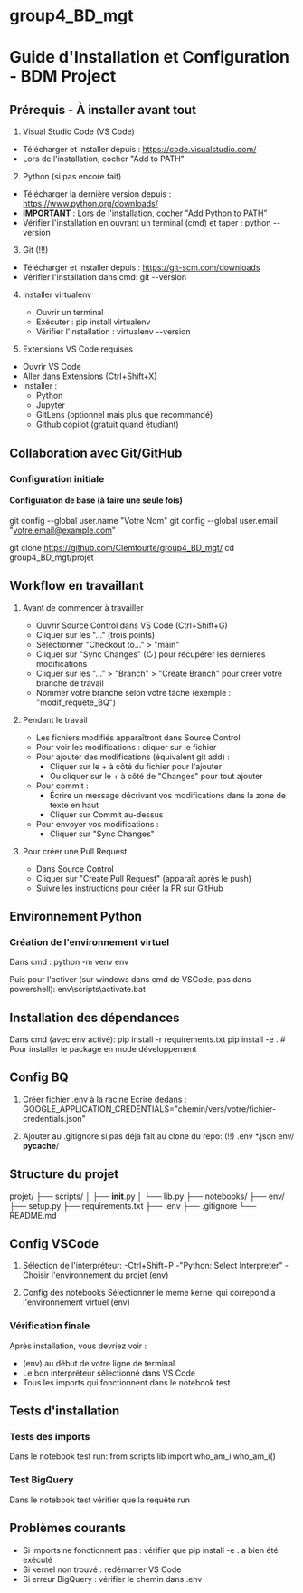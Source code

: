 # group4_BD_mgt

# Guide d'Installation et Configuration - BDM Project

## Prérequis - À installer avant tout
1. Visual Studio Code (VS Code)
  - Télécharger et installer depuis : https://code.visualstudio.com/
  - Lors de l'installation, cocher "Add to PATH"

2. Python (si pas encore fait)
  - Télécharger la dernière version depuis : https://www.python.org/downloads/
  - **IMPORTANT** : Lors de l'installation, cocher "Add Python to PATH"
  - Vérifier l'installation en ouvrant un terminal (cmd) et taper :
    python --version

3. Git (!!!)
  - Télécharger et installer depuis : https://git-scm.com/downloads
  - Vérifier l'installation dans cmd:
    git --version

4. Installer virtualenv
   - Ouvrir un terminal
   - Exécuter :
     pip install virtualenv
   - Vérifier l'installation :
     virtualenv --version

5. Extensions VS Code requises
  - Ouvrir VS Code
  - Aller dans Extensions (Ctrl+Shift+X)
  - Installer :
    - Python
    - Jupyter
    - GitLens (optionnel mais plus que recommandé)
    - Github copilot (gratuit quand étudiant)

## Collaboration avec Git/GitHub

### Configuration initiale
#### Configuration de base (à faire une seule fois)
git config --global user.name "Votre Nom"
git config --global user.email "votre.email@example.com"

git clone https://github.com/Clemtourte/group4_BD_mgt/
cd group4_BD_mgt/projet

## Workflow en travaillant
1. Avant de commencer à travailler
   - Ouvrir Source Control dans VS Code (Ctrl+Shift+G)
   - Cliquer sur les "..." (trois points)
   - Sélectionner "Checkout to..." > "main"
   - Cliquer sur "Sync Changes" (↻) pour récupérer les dernières modifications
   - Cliquer sur les "..." > "Branch" > "Create Branch" pour créer votre branche de travail
   - Nommer votre branche selon votre tâche (exemple : "modif_requete_BQ")

2. Pendant le travail
   - Les fichiers modifiés apparaîtront dans Source Control
   - Pour voir les modifications : cliquer sur le fichier
   - Pour ajouter des modifications (équivalent git add) :
     * Cliquer sur le + à côté du fichier pour l'ajouter
     * Ou cliquer sur le + à côté de "Changes" pour tout ajouter
   - Pour commit :
     * Écrire un message décrivant vos modifications dans la zone de texte en haut
     * Cliquer sur Commit au-dessus
   - Pour envoyer vos modifications :
     * Cliquer sur "Sync Changes"

3. Pour créer une Pull Request
   - Dans Source Control
   - Cliquer sur "Create Pull Request" (apparaît après le push)
   - Suivre les instructions pour créer la PR sur GitHub

## Environnement Python
### Création de l'environnement virtuel
Dans cmd :
python -m venv env

Puis pour l'activer (sur windows dans cmd de VSCode, pas dans powershell):
env\scripts\activate.bat

## Installation des dépendances
Dans cmd (avec env activé):
pip install -r requirements.txt
pip install -e .  # Pour installer le package en mode développement

## Config BQ
1. Créer fichier .env à la racine
Ecrire dedans :
GOOGLE_APPLICATION_CREDENTIALS="chemin/vers/votre/fichier-credentials.json"

2. Ajouter au .gitignore si pas déja fait au clone du repo: (!!)
.env
*.json
env/
__pycache__/

## Structure du projet
projet/
├── scripts/
│   ├── __init__.py
│   └── lib.py
├── notebooks/
├── env/
├── setup.py
├── requirements.txt
├── .env
├── .gitignore
└── README.md

## Config VSCode
1. Sélection de l'interpréteur:
-Ctrl+Shift+P
-"Python: Select Interpreter"
-Choisir l'environnement du projet (env)

2. Config des notebooks
Sélectionner le meme kernel qui correpond a l'environnement virtuel (env)

### Vérification finale
Après installation, vous devriez voir :
- (env) au début de votre ligne de terminal
- Le bon interpréteur sélectionné dans VS Code
- Tous les imports qui fonctionnent dans le notebook test

## Tests d'installation
### Tests des imports
Dans le notebook test run:
from scripts.lib import who_am_i
who_am_i()

### Test BigQuery
Dans le notebook test vérifier que la requête run

## Problèmes courants
- Si imports ne fonctionnent pas : vérifier que pip install -e . a bien été exécuté
- Si kernel non trouvé : redémarrer VS Code
- Si erreur BigQuery : vérifier le chemin dans .env
